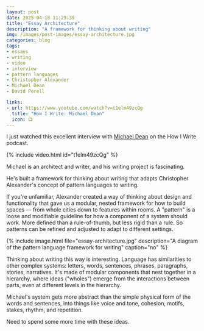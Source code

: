 ```yaml
---
layout: post
date: 2025-04-18 11:29:39
title: "Essay Architecture"
description: "A framework for thinking about writing"
img: /images/post-images/essay-architecture.jpg
categories: blog
tags:
- essays
- writing
- video
- interview
- pattern languages
- Christopher Alexander
- Michael Dean
- David Perell

links:
- url: https://www.youtube.com/watch?v=t1elm49zcQg
  title: "How I Write: Michael Dean"
  icon: 📺
---
```


I just watched this excellent interview with [Michael Dean](https://x.com/MichaelDean_0) on the How I Write podcast.

{% include video.html id="t1elm49zcQg" %}

Michael is an architect and writer, and his writing project is fascinating.

He's built a framework for thinking about writing that adapts Christopher Alexander's concept of pattern languages to writing.

If you're unfamiliar, Alexander created a way of thinking about design and functionality that gave us a modular, nested framework for how to build
spaces — from whole cities down to features within rooms. A "pattern" is a loose and modifiable guideline for how a component of a system should work.
More defined than a rule-of-thumb, but less rigid than a rule. So patterns can be refined and adjusted to adapt to different settings.

{% include image.html file="essay-architecture.jpg" description="A diagram of the pattern language framework for writing" caption="no" %}

Thinking about writing this way is interesting. Language has similarities to other complex systems: letters, words, sentences, phrases, paragraphs, stories, narratives. It's made of modular components that nest together in a hierarchy, where ideas ("wholes") emerge from the interactions between parts, even at different levels in the hierarchy.

Michael's system gets more abstract than the simple physical form of the words and sentences, into things like voice and tone, cohesion, motifs, stakes, rhythm, and repetition.

Need to spend some more time with these ideas.